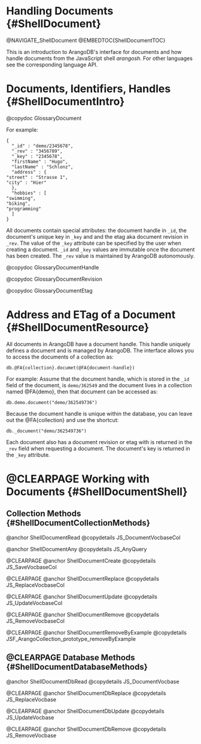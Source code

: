 Handling Documents {#ShellDocument}
===================================

@NAVIGATE_ShellDocument
@EMBEDTOC{ShellDocumentTOC}

This is an introduction to ArangoDB's interface for documents and how handle
documents from the JavaScript shell _arangosh_. For other languages see
the corresponding language API.

Documents, Identifiers, Handles {#ShellDocumentIntro}
=====================================================

@copydoc GlossaryDocument

For example:

    {
      "_id" : "demo/2345678",
      "_rev" : "3456789",
      "_key" : "2345678",
      "firstName" : "Hugo",
      "lastName" : "Schlonz",
      "address" : {
	"street" : "Strasse 1",
	"city" : "Hier"
      },
      "hobbies" : [
	"swimming",
	"biking",
	"programming"
      ]
    }

All documents contain special attributes: the document handle in `_id`, the
document's unique key in `_key` and and the etag aka document revision in
`_rev`. The value of the `_key` attribute can be specified by the user when
creating a document.  `_id` and `_key` values are immutable once the document
has been created. The `_rev` value is maintained by ArangoDB autonomously.

@copydoc GlossaryDocumentHandle

@copydoc GlossaryDocumentRevision

@copydoc GlossaryDocumentEtag

Address and ETag of a Document {#ShellDocumentResource}
========================================================

All documents in ArangoDB have a document handle. This handle uniquely defines a
document and is managed by ArangoDB. The interface allows you to access the
documents of a collection as:

    db.@FA{collection}.documet(@FA{document-handle})

For example: Assume that the document handle, which is stored in the `_id` field
of the document, is `demo/362549` and the document lives in a collection
named @FA{demo}, then that document can be accessed as:

    db.demo.document("demo/362549736")

Because the document handle is unique within the database, you
can leave out the @FA{collection} and use the shortcut:

    db._document("demo/362549736")

Each document also has a document revision or etag with is returned in the
`_rev` field when requesting a document. The document's key is returned in the
`_key` attribute.

@CLEARPAGE
Working with Documents {#ShellDocumentShell}
============================================

Collection Methods {#ShellDocumentCollectionMethods}
----------------------------------------------------

@anchor ShellDocumentRead
@copydetails JS_DocumentVocbaseCol

@anchor ShellDocumentAny
@copydetails JS_AnyQuery

@CLEARPAGE
@anchor ShellDocumentCreate
@copydetails JS_SaveVocbaseCol

@CLEARPAGE
@anchor ShellDocumentReplace
@copydetails JS_ReplaceVocbaseCol

@CLEARPAGE
@anchor ShellDocumentUpdate
@copydetails JS_UpdateVocbaseCol

@CLEARPAGE
@anchor ShellDocumentRemove
@copydetails JS_RemoveVocbaseCol

@CLEARPAGE
@anchor ShellDocumentRemoveByExample
@copydetails JSF_ArangoCollection_prototype_removeByExample

@CLEARPAGE
Database Methods {#ShellDocumentDatabaseMethods}
------------------------------------------------

@anchor ShellDocumentDbRead
@copydetails JS_DocumentVocbase

@CLEARPAGE
@anchor ShellDocumentDbReplace
@copydetails JS_ReplaceVocbase

@CLEARPAGE
@anchor ShellDocumentDbUpdate
@copydetails JS_UpdateVocbase

@CLEARPAGE
@anchor ShellDocumentDbRemove
@copydetails JS_RemoveVocbase
